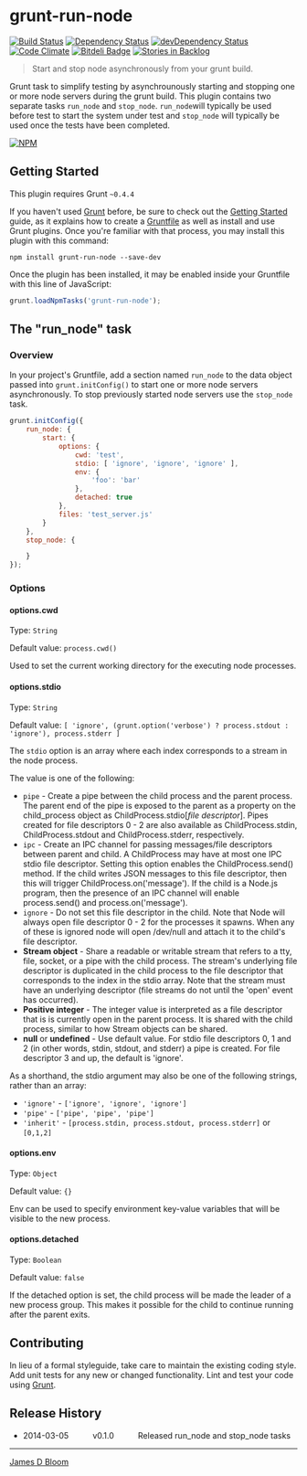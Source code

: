 # grunt-run-node 
[![Build Status](https://secure.travis-ci.org/jamesdbloom/grunt-run-node.png?branch=master)](http://travis-ci.org/jamesdbloom/grunt-run-node) [![Dependency Status](https://david-dm.org/jamesdbloom/grunt-run-node.png)](https://david-dm.org/jamesdbloom/grunt-run-node) [![devDependency Status](https://david-dm.org/jamesdbloom/grunt-run-node/dev-status.png)](https://david-dm.org/jamesdbloom/grunt-run-node#info=devDependencies) [![Code Climate](https://codeclimate.com/github/jamesdbloom/grunt-run-node.png)](https://codeclimate.com/github/jamesdbloom/grunt-run-node)
[![Bitdeli Badge](https://d2weczhvl823v0.cloudfront.net/jamesdbloom/grunt-run-node/trend.png)](https://bitdeli.com/free "Bitdeli Badge") [![Stories in Backlog](https://badge.waffle.io/jamesdbloom/grunt-run-node.png?label=backlog&title=Backlog)](https://waffle.io/jamesdbloom/grunt-run-node)


> Start and stop node asynchronously from your grunt build.

Grunt task to simplify testing by asynchrounously starting and stopping one or more node servers during the grunt build.  This plugin contains two separate tasks `run_node` and `stop_node`.  `run_node`will typically be used before test to start the system under test and `stop_node` will typically be used once the tests have been completed.

[![NPM](https://nodei.co/npm/grunt-run-node.png?downloads=true&stars=true)](https://nodei.co/npm/grunt-run-node/)

## Getting Started
This plugin requires Grunt `~0.4.4`

If you haven't used [Grunt](http://gruntjs.com/) before, be sure to check out the [Getting Started](http://gruntjs.com/getting-started) guide, as it explains how to create a [Gruntfile](http://gruntjs.com/sample-gruntfile) as well as install and use Grunt plugins. Once you're familiar with that process, you may install this plugin with this command:

```shell
npm install grunt-run-node --save-dev
```

Once the plugin has been installed, it may be enabled inside your Gruntfile with this line of JavaScript:

```js
grunt.loadNpmTasks('grunt-run-node');
```

## The "run_node" task

### Overview
In your project's Gruntfile, add a section named `run_node` to the data object passed into `grunt.initConfig()` to start one or more node servers asynchronously.  To stop previously started node servers use the `stop_node` task.

```js
grunt.initConfig({
    run_node: {
        start: {
            options: {
                cwd: 'test',
                stdio: [ 'ignore', 'ignore', 'ignore' ],
                env: {
                    'foo': 'bar'
                },
                detached: true
            },
            files: 'test_server.js'
        }
    },
    stop_node: {

    }
});
```

### Options

#### options.cwd
Type: `String`

Default value: `process.cwd()`

Used to set the current working directory for the executing node processes.

#### options.stdio
Type: `String`

Default value: `[ 'ignore', (grunt.option('verbose') ? process.stdout : 'ignore'), process.stderr ]`

The `stdio` option is an array where each index corresponds to a stream in the node process.

The value is one of the following:

* `pipe` - Create a pipe between the child process and the parent process. The parent end of the pipe is exposed to the parent as a property on the child_process object as ChildProcess.stdio[*file descriptor*]. Pipes created for file descriptors 0 - 2 are also available as ChildProcess.stdin, ChildProcess.stdout and ChildProcess.stderr, respectively.
* `ipc` - Create an IPC channel for passing messages/file descriptors between parent and child. A ChildProcess may have at most one IPC stdio file descriptor. Setting this option enables the ChildProcess.send() method. If the child writes JSON messages to this file descriptor, then this will trigger ChildProcess.on('message'). If the child is a Node.js program, then the presence of an IPC channel will enable process.send() and process.on('message').
* `ignore` - Do not set this file descriptor in the child. Note that Node will always open file descriptor 0 - 2 for the processes it spawns. When any of these is ignored node will open /dev/null and attach it to the child's file descriptor.
* **Stream object** - Share a readable or writable stream that refers to a tty, file, socket, or a pipe with the child process. The stream's underlying file descriptor is duplicated in the child process to the file descriptor that corresponds to the index in the stdio array. Note that the stream must have an underlying descriptor (file streams do not until the 'open' event has occurred).
* **Positive integer** - The integer value is interpreted as a file descriptor that is is currently open in the parent process. It is shared with the child process, similar to how Stream objects can be shared.
* **null** or **undefined** - Use default value. For stdio file descriptors 0, 1 and 2 (in other words, stdin, stdout, and stderr) a pipe is created. For file descriptor 3 and up, the default is 'ignore'.

As a shorthand, the stdio argument may also be one of the following strings, rather than an array:

* `'ignore'` - `['ignore', 'ignore', 'ignore']`
* `'pipe'` - `['pipe', 'pipe', 'pipe']`
* `'inherit'` - `[process.stdin, process.stdout, process.stderr]` or `[0,1,2]`

#### options.env
Type: `Object`

Default value: `{}`

Env can be used to specify environment key-value variables that will be visible to the new process.

#### options.detached
Type: `Boolean`

Default value: `false`

If the detached option is set, the child process will be made the leader of a new process group. This makes it possible for the child to continue running after the parent exits.

## Contributing
In lieu of a formal styleguide, take care to maintain the existing coding style. Add unit tests for any new or changed functionality. Lint and test your code using [Grunt](http://gruntjs.com/).

## Release History
 * 2014-03-05   v0.1.0   Released run_node and stop_node tasks

---

[James D Bloom](http://blog.jamesdbloom.com)
